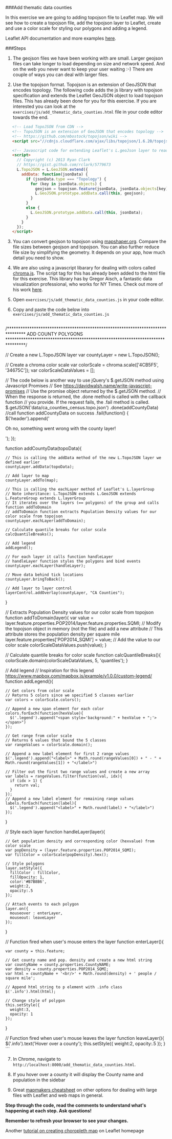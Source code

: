 ###Add thematic data counties

In this exercise we are going to adding topojson file to Leaflet map. We will see how to create a topojson file, add the topojson layer to Leaflet, create and use a color scale for styling our polygons and adding a legend. 

Leaflet API documentation and more examples [here](http://leafletjs.com/).

###Steps

1. The geojson files we have been working with are small. Larger geojson files can take longer to load depending on size and network speed. And on the web you never want to keep your user waiting :-) There are couple of ways you can deal with larger files.

2. Use the topojson format. Topojson is an extension of GeoJSON that encodes topology. The following code adds the js library with topojson specification and extends the Leaflet GeoJSON object to load topojson files. This has already been done for you for this exercise. If you are interested you can look at the `exercises/js/add_thematic_data_counties.html` file in your code editor towards the end.

 ```html
    <!-- Load TopoJSON from CDN -->
    <!-- TopoJSON is an extension of GeoJSON that encodes topology -->
    <!-- https://github.com/mbostock/topojson/wiki -->
    <script src="//cdnjs.cloudflare.com/ajax/libs/topojson/1.6.20/topojson.js"></script>

    <!-- Javascript code for extending Leaflet's L.geoJson layer to read topojson files -->
    <script>
      // Copyright (c) 2013 Ryan Clark
      // https://gist.github.com/rclark/5779673
      L.TopoJSON = L.GeoJSON.extend({
        addData: function(jsonData) {    
          if (jsonData.type === "Topology") {
            for (key in jsonData.objects) {
              geojson = topojson.feature(jsonData, jsonData.objects[key]);
              L.GeoJSON.prototype.addData.call(this, geojson);
            }
          }    
          else {
            L.GeoJSON.prototype.addData.call(this, jsonData);
          }
        }  
      });
    </script>
 ```

3. You can convert geojson to topojson using [mapshaper.org](http://mapshaper.org/). Compare the file sizes between geojson and topojson. You can also further reduce file size by simplifying the geometry. It depends on your app, how much detail you need to show.

4. We are also using a javascript libarary for dealing with colors called [chroma.js](http://gka.github.io/chroma.js/). The script tag for this has already been added to the html file for this exercise. This library has by Gregor Aisch, a fantastic data visualization professional, who works for NY Times. Check out more of his work [here](http://driven-by-data.net/).

5. Open `exercises/js/add_thematic_data_counties.js` in your code editor.

6. Copy and paste the code below into `exercises/js/add_thematic_data_counties.js`

    ```javascript
/********************************************************************************
    ADD COUNTY POLYGONS
  ********************************************************************************/

  // Create a new L.TopoJSON layer
  var countyLayer = new L.TopoJSON();

  // Create a chroma color scale
  var colorScale = chroma.scale(['4CB5F5', '34675C']);
  var colorScaleDataValues = [];

  // The code below is another way to use jQuery's $.getJSON method using Javascript Promises
  // See https://davidwalsh.name/write-javascript-promises
  // Use the promise object returned by the $.getJSON method. 
  // When the response is returned, the .done method is called with the callback function
  // you provide. If the request fails, the .fail method is called.
  $.getJSON('data/ca_counties_census.topo.json')
    .done(addCountyData) //call function addCountyData on success
    .fail(function() {
      $('header').append('<p>Oh no, something went wrong with the county layer!</p>');
  });


  function addCountyData(topoData){

    // This is calling the addData method of the new L.TopoJSON layer we defined earlier
    countyLayer.addData(topoData);
    
    // Add layer to map
    countyLayer.addTo(map);

    // This is calling the eachLayer method of Leaflet's L.layerGroup
    // Note inheritance: L.TopoJSON extends L.GeoJSON extends L.FeatureGroup extends L.layerGroup
    // It iterates over the layers (== polygons) of the group and calls function addToDomain
    // addToDomain function extracts Population Density values for our color scale from topojson
    countyLayer.eachLayer(addToDomain);

    // Calculate quantile breaks for color scale
    calcQuantileBreaks();

    // Add legend
    addLegend();

    // For each layer it calls function handleLayer
    // handleLayer function styles the polygons and bind events
    countyLayer.eachLayer(handleLayer);

    // Move data behind tick locations
    countyLayer.bringToBack();

    // Add layer to layer control
    layerControl.addOverlay(countyLayer, "CA Counties");
  }


  // Extracts Population Density values for our color scale from topojson
  function addToDomain(layer){
    var value = layer.feature.properties.POP2014/layer.feature.properties.SQMI;
    // Modify the topojson object in memory (not the file) and add a new attribute
    // This attribute stores the population density per square mile
    layer.feature.properties['POP2014_SQMI'] = value;
    // Add the value to our color scale
    colorScaleDataValues.push(value);
  }


  // Calculate quantile breaks for color scale
  function calcQuantileBreaks(){
    colorScale.domain(colorScaleDataValues, 5, 'quantiles');
  }


  // Add legend
  // Inspiration for this legend https://www.mapbox.com/mapbox.js/example/v1.0.0/custom-legend/
  function addLegend(){

    // Get colors from color scale
    // Returns 5 colors since we specified 5 classes earlier
    var colors = colorScale.colors();

    // Append a new span element for each color
    colors.forEach(function(hexValue){
      $('.legend').append("<span style='background:" + hexValue + ";'></span>")
    });

    // Get range from color scale
    // Returns 6 values that bound the 5 classes
    var rangeValues = colorScale.domain();

    // Append a new label element for first 2 range values
    $('.legend').append("<label>" + Math.round(rangeValues[0]) + " - " + Math.round(rangeValues[1]) + "</label>")
    
    // Filter out the first two range values and create a new array
    var labels = rangeValues.filter(function(val, idx){
      if (idx > 1) {
        return val;
      }
    });
    // Append a new label element for remaining range values
    labels.forEach(function(label){
      $('.legend').append("<label>" + Math.round(label) + "</label>")
    });
  }


  // Style each layer
  function handleLayer(layer){

    // Get population density and corresponding color (hexvalue) from color scale
    var popDensity = (layer.feature.properties.POP2014_SQMI);
    var fillColor = colorScale(popDensity).hex();  
    
    // Style polygons
    layer.setStyle({
      fillColor : fillColor,
      fillOpacity: 1,
      color:'#B7B8B6',
      weight:2,
      opacity:.5
    });
    
    // Attach events to each polygon
    layer.on({
      mouseover : enterLayer,
      mouseout: leaveLayer
    });

  }


  // Function fired when user's mouse enters the layer
  function enterLayer(){

    var county = this.feature;

    // Get county name and pop. density and create a new html string
    var countyName = county.properties.CountyNAME;
    var density = county.properties.POP2014_SQMI;
    var html = countyName + '<br/>' + Math.round(density) + ' people / square mile';

    // Append html string to p element with .info class
    $('.info').html(html);
    
    // Change style of polygon
    this.setStyle({
      weight:3,
      opacity: 1
    });

  }


  // Function fired when user's mouse leaves the layer
  function leaveLayer(){
    $('.info').text('Hover over a county');
    this.setStyle({
      weight:2,
      opacity:.5
    });
  }
    ```

7. In Chrome, navigate to `http://localhost:8000/add_thematic_data_counties.html`. 

8. If you hover over a county it will display the County name and population in the sidebar

9. Great [mapmakers cheatsheet](https://github.com/tmcw/mapmakers-cheatsheet) on other options for dealing with large files with Leaflet and web maps in general.
 


__Step through the code, read the comments to understand what's happening at each step. Ask questions!__

__Remember to refresh your browser to see your changes.__

Another [tutorial on creating choropleth map](http://leafletjs.com/examples/choropleth.html) on Leaflet homepage